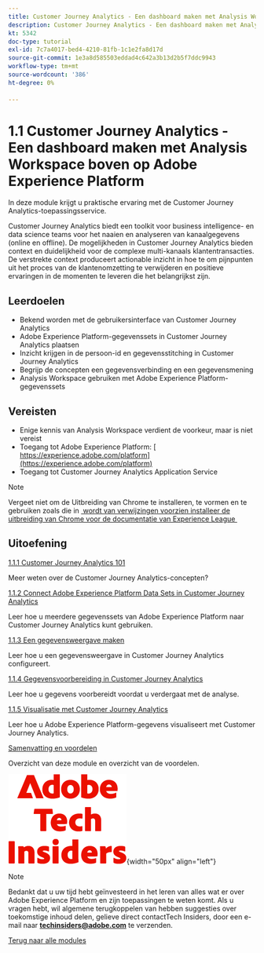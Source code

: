 ```yaml
---
title: Customer Journey Analytics - Een dashboard maken met Analysis Workspace boven op Adobe Experience Platform
description: Customer Journey Analytics - Een dashboard maken met Analysis Workspace boven op Adobe Experience Platform
kt: 5342
doc-type: tutorial
exl-id: 7c7a4017-bed4-4210-81fb-1c1e2fa8d17d
source-git-commit: 1e3a8d585503eddad4c642a3b13d2b5f7ddc9943
workflow-type: tm+mt
source-wordcount: '386'
ht-degree: 0%

---
```


# 1.1 Customer Journey Analytics - Een dashboard maken met Analysis Workspace boven op Adobe Experience Platform

In deze module krijgt u praktische ervaring met de Customer Journey Analytics-toepassingsservice.

Customer Journey Analytics biedt een toolkit voor business intelligence- en data science teams voor het naaien en analyseren van kanaalgegevens (online en offline). De mogelijkheden in Customer Journey Analytics bieden context en duidelijkheid voor de complexe multi-kanaals klantentransacties. De verstrekte context produceert actionable inzicht in hoe te om pijnpunten uit het proces van de klantenomzetting te verwijderen en positieve ervaringen in de momenten te leveren die het belangrijkst zijn.

## Leerdoelen

- Bekend worden met de gebruikersinterface van Customer Journey Analytics
- Adobe Experience Platform-gegevenssets in Customer Journey Analytics plaatsen
- Inzicht krijgen in de persoon-id en gegevensstitching in Customer Journey Analytics
- Begrijp de concepten een gegevensverbinding en een gegevensmening
- Analysis Workspace gebruiken met Adobe Experience Platform-gegevenssets

## Vereisten

- Enige kennis van Analysis Workspace verdient de voorkeur, maar is niet vereist
- Toegang tot Adobe Experience Platform: [&#x200B; https://experience.adobe.com/platform](https://experience.adobe.com/platform)
- Toegang tot Customer Journey Analytics Application Service

>[!NOTE]
>
>Vergeet niet om de Uitbreiding van Chrome te installeren, te vormen en te gebruiken zoals die in [&#x200B; wordt van verwijzingen voorzien installeer de uitbreiding van Chrome voor de documentatie van Experience League &#x200B;](../../../getting-started/gettingstarted/ex1.md)

## Uitoefening

[1.1.1 Customer Journey Analytics 101](./ex1.md)

Meer weten over de Customer Journey Analytics-concepten?

[1.1.2 Connect Adobe Experience Platform Data Sets in Customer Journey Analytics](./ex2.md)

Leer hoe u meerdere gegevenssets van Adobe Experience Platform naar Customer Journey Analytics kunt gebruiken.

[1.1.3 Een gegevensweergave maken](./ex3.md)

Leer hoe u een gegevensweergave in Customer Journey Analytics configureert.

[1.1.4 Gegevensvoorbereiding in Customer Journey Analytics](./ex4.md)

Leer hoe u gegevens voorbereidt voordat u verdergaat met de analyse.

[1.1.5 Visualisatie met Customer Journey Analytics](./ex5.md)

Leer hoe u Adobe Experience Platform-gegevens visualiseert met Customer Journey Analytics.

[Samenvatting en voordelen](./summary.md)

Overzicht van deze module en overzicht van de voordelen.

![&#x200B; Indexen van de Tech &#x200B;](./../../../../assets/images/techinsiders.png){width="50px" align="left"}

>[!NOTE]
>
>Bedankt dat u uw tijd hebt geïnvesteerd in het leren van alles wat er over Adobe Experience Platform en zijn toepassingen te weten komt. Als u vragen hebt, wil algemene terugkoppelen van hebben suggesties over toekomstige inhoud delen, gelieve direct contactTech Insiders, door een e-mail naar **techinsiders@adobe.com** te verzenden.

[Terug naar alle modules](./../../../../overview.md)
